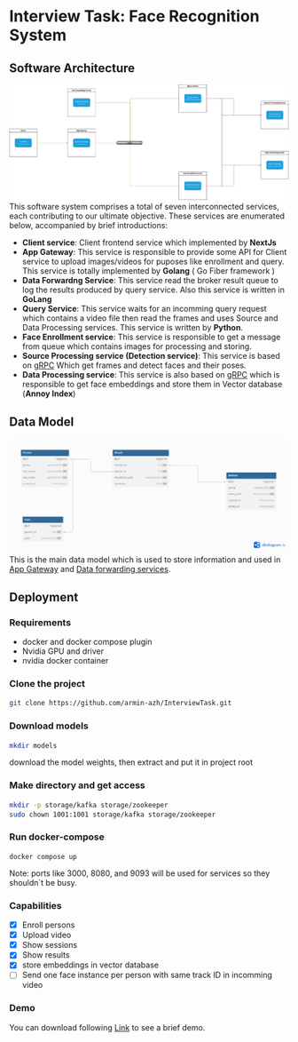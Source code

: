 # Interview Task: Face Recognition System
## Software Architecture
![](./docs/architecture.jpg)
This software system comprises a total of seven interconnected services, each contributing to our ultimate objective. These services are enumerated below, accompanied by brief introductions:
* **Client service**: Client frontend service which implemented by **NextJs**
* **App Gateway**: This service is responsible to provide some API for Client service to upload images/videos for puposes like enrollment and query. This service is totally implemented by **Golang** ( Go Fiber framework )
* **Data Forwardng Service**: This service read the broker result queue to log the results produced by query service. Also this service is written in **GoLang**
* **Query Service**: This service waits for an incomming query request which contains a video file then read the frames and uses Source and Data Processing services. This service is written by **Python**.
* **Face Enrollment service**: This service is responsible to get a message from queue which contains images for processing and storing.
* **Source Processing service (Detection service)**: This service is based on <u>gRPC</u> Which get frames and detect faces and their poses.
* **Data Processing service**: This service is also based on <u>gRPC</u> which is responsible to get face embeddings and store them in Vector database (**Annoy Index**)
  

## Data Model
![](./docs/data_model.png)
This is the main data model which is used to store information and used in <u>App Gateway</u> and <u>Data forwarding services</u>.


## Deployment
### Requirements
* docker and docker compose plugin
* Nvidia GPU and driver
* nvidia docker container
### Clone the project
```bash
git clone https://github.com/armin-azh/InterviewTask.git
```

### Download models
```bash
mkdir models
```
download the model weights, then extract and put it in project root

### Make directory and get access
```bash
mkdir -p storage/kafka storage/zookeeper
sudo chown 1001:1001 storage/kafka storage/zookeeper
```

### Run docker-compose
```
docker compose up
```
Note: ports like 3000, 8080, and 9093 will be used for services so they shouldn`t be busy.

### Capabilities
- [x] Enroll persons
- [x] Upload video
- [x] Show sessions
- [x] Show results
- [x] store embeddings in vector database
- [ ] Send one face instance per person with same track ID in incomming video

### Demo
You can download following [Link](URL "https://drive.google.com/file/d/1IhIAJNRlJni-L00Pi0htSTCZXAemKwrj/view?usp=drive_link") to see a brief demo.